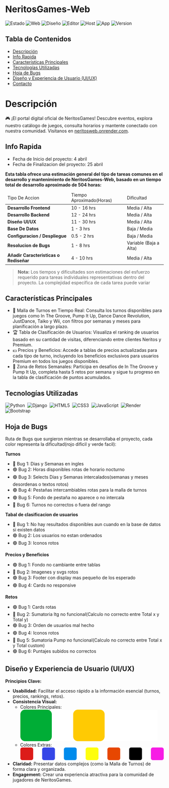 # NeritosGames-Web
![Estado](https://img.shields.io/badge/Estado-Desplegado-green)
![Web](https://img.shields.io/badge/Web-Django-darkgreen)
![Diseño](https://img.shields.io/badge/Dise%C3%B1o-Figma-purple)
![Editor](https://img.shields.io/badge/Editor-VisualStudioCode-blue)
![Host](https://img.shields.io/badge/Host-Render-red)
![App](https://img.shields.io/badge/App-Web-white)
![Version](https://img.shields.io/badge/Versi%C3%B3n-1.0-black)

## Tabla de Contenidos
- [Descripción](#descripción)
- [Info Rapida](#info-rapida)
- [Características Principales](#características-principales)
- [Tecnologías Utilizadas](#tecnologías-utilizadas)
- [Hoja de Bugs](#hoja-de-bugs)
- [Diseño y Experiencia de Usuario (UI/UX)](#diseño-y-experiencia-de-usuario-uiux)
- [Contacto](#contacto)


# Descripción

🎮 ¡El portal digital oficial de NeritosGames! Descubre eventos, explora nuestro catálogo de juegos, consulta horarios y mantente conectado con nuestra comunidad. Visítanos en [neritosweb.onrender.com](https://neritosweb.onrender.com).

## Info Rapida

* Fecha de Inicio del proyecto: 4 abril
* Fecha de Finalizacion del proyecto: 25 abril

**Esta tabla ofrece una estimación general del tipo de tareas comunes en el desarrollo y mantenimiento de NeritosGames-Web, basado en un tiempo total de desarrollo aproximado de 504 horas:**
<table>
    <thead>
        <tr>
            <td>Tipo De Accion</td>
            <td>Tiempo Aproximado(Horas)</td>
            <td>Dificultad</td>
        </tr>
    </thead>
    <tbody>
        <tr>
            <td><strong>Desarrollo Frontend</strong></td>
            <td>10 - 16 hrs</td>
            <td>Media / Alta</td>
        </tr>
        <tr>
            <td><strong>Desarrollo Backend</strong></td>
            <td>12 - 24 hrs</td>
            <td>Media / Alta</td>
        </tr>
        <tr>
            <td><strong>Diseño UI/UX</strong></td>
            <td>11 - 30 hrs</td>
            <td>Media / Alta</td>
        </tr>
        <tr>
            <td><strong>Base De Datos</strong></td>
            <td>1 - 3 hrs</td>
            <td>Baja / Media</td>
        </tr>
        <tr>
            <td><strong>Configuracion / Despliegue</strong></td>
            <td>0.5 - 2 hrs</td>
            <td>Baja / Media</td>
        </tr>
        <tr>
            <td><strong>Resolucion de Bugs</strong></td>
            <td>1 - 8 hrs</td>
            <td>Variable (Baja a Alta)</td>
        </tr>
        <tr>
            <td><strong>Añadir Caracteristicas o Rediseñar</strong></td>
            <td>4 - 10 hrs</td>
            <td>Media / Alta</td>
        </tr>
</table>

> **Nota:** Los tiempos y dificultades son estimaciones del esfuerzo requerido para tareas individuales representativas dentro del proyecto. La complejidad específica de cada tarea puede variar

## Características Principales
*   📅 Malla de Turnos en Tiempo Real: Consulta los turnos disponibles para juegos como In The Groove, Pump It Up, Dance Dance Revolution, JustDance, Taiko y Wii, con filtros por semanas y meses para planificación a largo plazo.
*   🏆 Tabla de Clasificación de Usuarios: Visualiza el ranking de usuarios basado en su cantidad de visitas, diferenciando entre clientes Neritos y Premium.
*   💵 Precios y Beneficios: Accede a tablas de precios actualizadas para cada tipo de turno, incluyendo los beneficios exclusivos para usuarios Premium en todos los juegos disponibles.
*   🎯 Zona de Retos Semanales: Participa en desafíos de In The Groove y Pump It Up, completa hasta 5 retos por semana y sigue tu progreso en la tabla de clasificación de puntos acumulados.

## Tecnologías Utilizadas
<p align="left">
  <img src="https://img.shields.io/badge/Python-3776AB?style=for-the-badge&logo=python&logoColor=white" alt="Python"/>&nbsp;
  <img src="https://img.shields.io/badge/Django-092E20?style=for-the-badge&logo=django&logoColor=white" alt="Django"/>&nbsp;
  <img src="https://img.shields.io/badge/HTML5-E34F26?style=for-the-badge&logo=html5&logoColor=white" alt="HTML5"/>&nbsp;
  <img src="https://img.shields.io/badge/CSS3-1572B6?style=for-the-badge&logo=css3&logoColor=white" alt="CSS3"/>&nbsp;
  <img src="https://img.shields.io/badge/JavaScript-F7DF1E?style=for-the-badge&logo=javascript&logoColor=black" alt="JavaScript"/>&nbsp;
  <img src="https://img.shields.io/badge/Render-46E3B7?style=for-the-badge&logo=render&logoColor=white" alt="Render"/>&nbsp;
  <img src="https://img.shields.io/badge/Bootstrap-7952B3?style=for-the-badge&logo=bootstrap&logoColor=white" alt="Bootstrap"/>&nbsp;
</p>

## Hoja de Bugs

Ruta de Bugs que surgieron mientras se desarrollaba el proyecto, cada color representa la dificultad(rojo dificil y verde facil):

**Turnos**
- 🔴 Bug 1: Dias y Semanas en ingles
- 🟢 Bug 2: Horas disponibles rotas de horario nocturno
- 🟢 Bug 3: Selects Dias y Semanas intercalados(semanas y meses desordenas o textos rotos)
- 🟢 Bug 4: Pestañas intercambiables rotas para la malla de turnos
- 🟢 Bug 5: Fondo de pestaña no aparece o no intercala
- 🔴 Bug 6: Turnos no correctos o fuera del rango

**Tabal de clasificacion de usuarios**

- 🔴 Bug 1: No hay resultados disponibles aun cuando en la base de datos si existen datos
- 🟢 Bug 2: Los usuarios no estan ordenados
- 🟢 Bug 3: Iconos rotos


**Precios y Beneficios**

- 🟢 Bug 1: Fondo no cambiante entre tablas
- 🔴 Bug 2: Imagenes y svgs rotos
- 🟢 Bug 3: Footer con display mas pequeño de los esperado
- 🟢 Bug 4: Cards no responsive

**Retos**

- 🟢 Bug 1: Cards rotas
- 🔴 Bug 2: Sumatoria Itg no funcional(Calculo no correcto entre Total x y Total y)
- 🟢 Bug 3: Orden de usuarios mal hecho
- 🟢 Bug 4: Iconos rotos
- 🔴 Bug 5: Sumatoria Pump no funcional(Calculo no correcto entre Total x y Total custom)
- 🟢 Bug 6: Puntajes subidos no correctos

## Diseño y Experiencia de Usuario (UI/UX)

**Principios Clave:**
*  **Usabilidad:** Facilitar el acceso rápido a la información esencial (turnos, precios, rankings, retos).
*  **Consistencia Visual:**
    - Colores Principales: 
    ![colores](images/colors.png)
    - Colores Extras: 
    ![extras](images/colors-extras.png)
*  **Claridad:** Presentar datos complejos (como la Malla de Turnos) de forma clara y organizada.
*  **Engagement:** Crear una experiencia atractiva para la comunidad de jugadores de NeritosGames.